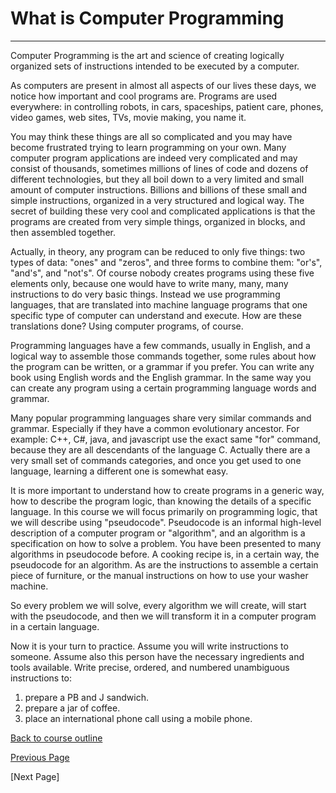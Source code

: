 # What is Computer Programming
---
Computer Programming is the art and science of creating logically organized sets of instructions intended to be executed by a computer.

As computers are present in almost all aspects of our lives these days, we notice how important and cool programs are. 
Programs are used everywhere: in controlling robots, in cars, spaceships, patient care, phones, video games, web sites, TVs, movie making, 
you name it.

You may think these things are all so complicated and you may have become frustrated trying to learn programming on your own. Many 
computer program applications are indeed very complicated and may consist of thousands, sometimes millions of lines of code and dozens 
of different technologies, but they all boil down to a very limited and small amount of computer instructions. Billions and billions 
of these small and simple instructions, organized in a very structured and logical way. The secret of building these very cool and 
complicated applications is that the programs are created from very simple things, organized in blocks, and then assembled together. 

Actually, in theory, any program can be reduced to only five things: two types of data: "ones" and "zeros", and three forms to combine 
them: "or's", "and's", and "not's". Of course nobody creates programs using these five elements only, because one would have to write 
many, many, many instructions to do very basic things. Instead we use programming languages, that are translated into machine language 
programs that one specific type of computer can understand and execute. How are these translations done? Using computer programs, of 
course.

Programming languages have a few commands, usually in English, and a logical way to assemble those commands together, some rules about
how the program can be written, or a grammar if you prefer. You can write any book using English words and the English grammar. In the
same way you can create any program using a certain programming language words and grammar.

Many popular programming languages share very similar commands and grammar. Especially if they have a common evolutionary ancestor. For 
example: C++, C#, java, and javascript use the exact same "for" command, because they are all descendants of the language C. Actually 
there are a very small set of commands categories, and once you get used to one language, learning a different one is somewhat easy.

It is more important to understand how to create programs in a generic way, how to describe the program logic, than knowing the details
of a specific language. In this course we will focus primarily on programming logic, that we will describe using "pseudocode". Pseudocode
is an informal high-level description of a computer program or "algorithm", and an algorithm is a specification on how to solve a problem. 
You have been presented to many algorithms in pseudocode before. A cooking recipe is, in a certain way, the pseudocode for an algorithm.
As are the instructions to assemble a certain piece of furniture, or the manual instructions on how to use your washer machine.

So every problem we will solve, every algorithm we will create, will start with the pseudocode, and then we will transform it in a 
computer program in a certain language.

Now it is your turn to practice. Assume you will write instructions to someone. Assume also this person have the necessary ingredients 
and tools available. Write precise, ordered, and numbered unambiguous instructions to:
1. prepare a PB and J sandwich.
2. prepare a jar of coffee.
3. place an international phone call using a mobile phone.

[Back to course outline](https://github.com/mbarsott/LearnProgrammingWithJavascript/blob/master/README.md)

[Previous Page](https://github.com/mbarsott/LearnProgrammingWithJavascript/blob/master/README.md)

[Next Page]
